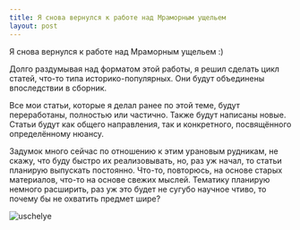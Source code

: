 ```yaml
---
title: Я снова вернулся к работе над Мраморным ущельем
layout: post
---
```


Я снова вернулся к работе над Мраморным ущельем :)

Долго раздумывая над форматом этой работы, я решил сделать цикл статей, что-то типа историко-популярных. Они будут объединены впоследствии в сборник.

Все мои статьи, которые я делал ранее по этой теме, будут переработаны, полностью или частично. Также будут написаны новые. Статьи будут как общего направления, так и конкретного, посвящённого определённому нюансу.

Задумок много сейчас по отношению к этим урановым рудникам, не скажу, что буду быстро их реализовывать, но, раз уж начал, то статьи планирую выпускать постоянно. Что-то, повторюсь, на основе старых материалов, что-то на основе свежих мыслей. Тематику планирую немного расширить, раз уж это будет не сугубо научное чтиво, то почему бы не охватить предмет шире?


![uschelye](http://cs625322.vk.me/v625322923/19c95/txydQIm-Rxs.jpg)